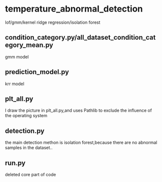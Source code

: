 # temperature_abnormal_detection
lof/gmm/kernel ridge regression/isolation forest

condition_category.py/all_dataset_condition_category_mean.py
----
gmm model

prediction_model.py 
----
krr model

plt_all.py
----
I draw the picture in plt_all.py,and uses Pathlib to exclude the influence of the operating system

detection.py
----
the main detection methon is isolation forest,because there are no abnormal samples in the dataset..

run.py 
----
deleted core part of code
